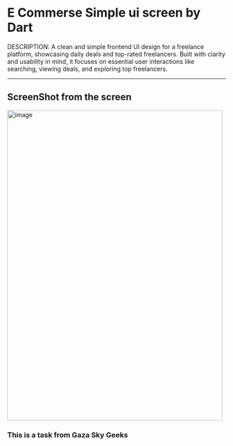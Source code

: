 
#   E Commerse Simple ui screen by Dart         #


DESCRIPTION:
  A clean and simple frontend UI design for a freelance platform, showcasing daily deals and top-rated freelancers. 
  Built with clarity and usability in mind, it focuses on essential user interactions like searching, viewing deals, and exploring top freelancers.

----------------------------------------------
ScreenShot from the screen 
----------------------------------------------
<img width="496" height="716" alt="image" src="https://github.com/user-attachments/assets/a8c6e438-2fa5-4cd3-a4aa-d716d3cab3f7" />

### This is a task from Gaza Sky Geeks 
